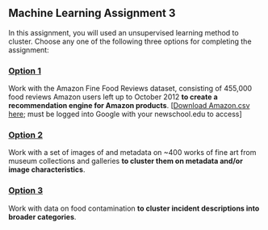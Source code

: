 ## Machine Learning Assignment 3

In this assignment, you will used an unsupervised learning method to cluster. Choose any one of the following three options for completing the assignment: 

### [Option 1](https://github.com/visualizedata/ml/tree/master/ML_assignment_3/option_1)

Work with the Amazon Fine Food Reviews dataset, consisting of 455,000 food reviews Amazon users left up to October 2012 **to create a recommendation engine for Amazon products**. [[Download Amazon.csv here](https://drive.google.com/open?id=0Bxpj6pLMNxkTMXBtRFAydXJPQ2s); must be logged into Google with your newschool.edu to access]

### [Option 2](https://github.com/visualizedata/ml/tree/master/ML_assignment_3/option_2)

Work with a set of images of and metadata on ~400 works of fine art from museum collections and galleries **to cluster them on metadata and/or image characteristics**. 

### [Option 3](https://github.com/visualizedata/ml/tree/master/ML_assignment_3/option_3)

Work with data on food contamination **to cluster incident descriptions into broader categories**. 